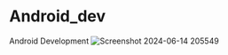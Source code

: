 # Android_dev
Android Development
![Screenshot 2024-06-14 205549](https://github.com/user-attachments/assets/86ba84e3-a8a1-429f-8fbd-ed50a9fb3169)

